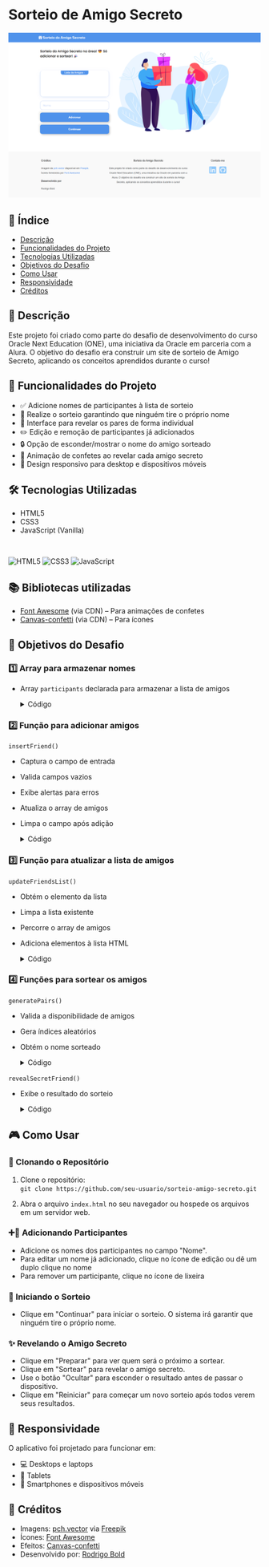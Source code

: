 # Sorteio de Amigo Secreto
![Imagem do projeto](./img/page.png)

## 📜 Índice

- [Descrição](#-descrição)
- [Funcionalidades do Projeto](#-funcionalidades-do-projeto)
- [Tecnologias Utilizadas](#-tecnologias-utilizadas)
- [Objetivos do Desafio](#-objetivos-do-desafio)
- [Como Usar](#-como-usar)
- [Responsividade](#-responsividade)
- [Créditos](#-créditos)

## 📝 Descrição
Este projeto foi criado como parte do desafio de desenvolvimento do curso Oracle Next Education (ONE), uma iniciativa da Oracle em parceria com a Alura. O objetivo do desafio era construir um site de sorteio de Amigo Secreto, aplicando os conceitos aprendidos durante o curso!

## 🚀 Funcionalidades do Projeto

- ✅ Adicione nomes de participantes à lista de sorteio  
- 🎉 Realize o sorteio garantindo que ninguém tire o próprio nome  
- 👥 Interface para revelar os pares de forma individual
- ✏️ Edição e remoção de participantes já adicionados
- 🔒 Opção de esconder/mostrar o nome do amigo sorteado  
- 🎊 Animação de confetes ao revelar cada amigo secreto
- 📱 Design responsivo para desktop e dispositivos móveis

## 🛠️ Tecnologias Utilizadas
- HTML5  
- CSS3  
- JavaScript (Vanilla)  

<br>

<span>![HTML5](https://img.shields.io/badge/HTML5-%23E34F26.svg?style=flat&logo=html5&logoColor=white)</span> 
<span>![CSS3](https://img.shields.io/badge/CSS3-%231572B6.svg?style=flat&logo=css3&logoColor=white)</span> 
<span>![JavaScript](https://img.shields.io/badge/JavaScript-%23F7DF1E.svg?style=flat&logo=javascript&logoColor=black)</span> 


## 📚 Bibliotecas utilizadas
- [Font Awesome](https://fontawesome.com/) (via CDN) – Para animações de confetes
- [Canvas-confetti](https://cdn.jsdelivr.net/npm/canvas-confetti) (via CDN) – Para ícones 


## 🎯 Objetivos do Desafio

### 1️⃣ Array para armazenar nomes 

- Array `participants` declarada para armazenar a lista de amigos 
    <details>
    <summary>Código</summary>
    <br>

    ```javascript
    let participants = [];
    ```
    </details>

### 2️⃣ Função para adicionar amigos 

`insertFriend()`  

- Captura o campo de entrada 
- Valida campos vazios
- Exibe alertas para erros  
- Atualiza o array de amigos  
- Limpa o campo após adição  

    <details>
    <summary>Código</summary>
    ```javascript
    function insertFriend() { 
        const inputName = document.getElementById('inputField'); 
        const normalizedName = inputName.value.trim(); 
        if (normalizedName === '') { 
            showAlertMessage("Por favor, insira um nome!"); 
        } else if (participants.map(p => p.toLowerCase()).includes(normalizedName.toLowerCase())) { 
            showAlertMessage(`${normalizedName} já está na lista!`); 
        } else { 
            participants.push(normalizedName); 
            updateFriendsList(); 
            inputName.value = ''; 
        } 
    }
    ```
    </details>


### 3️⃣ Função para atualizar a lista de amigos 

`updateFriendsList()`

- Obtém o elemento da lista  
- Limpa a lista existente  
- Percorre o array de amigos  
- Adiciona elementos à lista HTML  

    <details>
    <summary>Código</summary>
    ```javascript
    function updateFriendsList() { 
        const list = document.getElementById('participantsList'); 
        list.innerHTML = ''; 
        participants.forEach((friend, index) => { 
            list.prepend(createParticipantItem(friend, index)); 
        }); 
    }
    ```
    </details>

### 4️⃣ Funções para sortear os amigos 
`generatePairs()`  

- Valida a disponibilidade de amigos  
- Gera índices aleatórios  
- Obtém o nome sorteado  

    <details>
    <summary>Código</summary>
    ```javascript
    function generatePairs(participants) { 
        if (participants.length < 2) { 
            showAlertMessage("Por favor, adicione mais amigos!"); 
            return; 
        } 
        let pickedFriends; 
        let isValid = false; 
        while (!isValid) { 
            pickedFriends = [...participants]; 
            shuffleArray(pickedFriends); 
            isValid = pickedFriends.every((friend, index) => friend !== participants[index]); 
        } 
        const friendsPairs = {}; 
        participants.forEach((participant, index) => { 
            friendsPairs[participant] = pickedFriends[index]; 
        }); 
        return friendsPairs; 
    }
    ```
    </details>

`revealSecretFriend()`  

- Exibe o resultado do sorteio   

    <details>
    <summary>Código</summary>
    ```javascript
    function revealSecretFriend(button) {
        if (currentPairIndex < entries.length) {
            const [drawer, friend] = entries[currentPairIndex];
            displayDrawResult(drawer, friend);
            // O restante do código continua...
        }
    }
    ```
    </details>

## 🎮 Como Usar

### 📂 Clonando o Repositório
1. Clone o repositório:  
   `git clone https://github.com/seu-usuario/sorteio-amigo-secreto.git`

2. Abra o arquivo `index.html` no seu navegador ou hospede os arquivos em um servidor web.

### ➕👫 Adicionando Participantes
- Adicione os nomes dos participantes no campo "Nome".
- Para editar um nome já adicionado, clique no ícone de edição ou dê um duplo clique no nome
- Para remover um participante, clique no ícone de lixeira

### 🎲 Iniciando o Sorteio
- Clique em "Continuar" para iniciar o sorteio. O sistema irá garantir que ninguém tire o próprio nome.

### ✨  Revelando o Amigo Secreto
- Clique em "Preparar" para ver quem será o próximo a sortear.
- Clique em "Sortear" para revelar o amigo secreto.
- Use o botão "Ocultar" para esconder o resultado antes de passar o dispositivo.
- Clique em "Reiniciar" para começar um novo sorteio após todos verem seus resultados.

## 📱 Responsividade
O aplicativo foi projetado para funcionar em:

- 💻 Desktops e laptops  
- 📱 Tablets  
- 📲 Smartphones e dispositivos móveis

## 👥 Créditos
- Imagens: [pch.vector](https://www.freepik.com/author/pch-vector) via [Freepik](https://www.freepik.com/)  
- Ícones: [Font Awesome](https://fontawesome.com/)  
- Efeitos: [Canvas-confetti](https://cdn.jsdelivr.net/npm/canvas-confetti)  
- Desenvolvido por: [Rodrigo Bold](https://www.linkedin.com/in/rodrigo-bold/)

<br>

